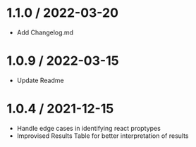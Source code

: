 # 1.1.0 / 2022-03-20

- Add Changelog.md

# 1.0.9 / 2022-03-15

- Update Readme

# 1.0.4 / 2021-12-15

- Handle edge cases in identifying react proptypes
- Improvised Results Table for better interpretation of results
